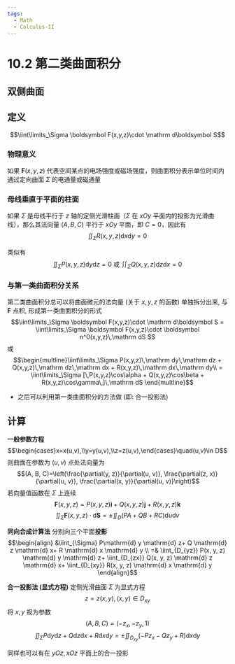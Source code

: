 ```yaml
---
tags:
  - Math
  - Calculus-II
---
```

10.2 第二类曲面积分
===
## 双侧曲面

## 定义
$$\iint\limits_\Sigma \boldsymbol F(x,y,z)\cdot \mathrm d\boldsymbol S$$

### 物理意义
如果 $\boldsymbol{F}(x, y, z)$ 代表空间某点的电场强度或磁场强度，则曲面积分表示单位时间内通过定向曲面 $\Sigma$ 的电通量或磁通量
### 母线垂直于平面的柱面
如果 $\Sigma$ 是母线平行于 $z$ 轴的定侧光滑柱面（$\Sigma$ 在 $xOy$ 平面内的投影为光滑曲线），那么其法向量 $(A,B,C)$ 平行于 $xOy$ 平面，即 $C = 0$，因此有
$$\iint_{\Sigma} R(x, y, z) \mathrm{d} x \mathrm{d} y=0$$


类似有
$$\iint_{\Sigma} P(x, y, z) \mathrm{d} y \mathrm{d} z=0 \text { 或 } \iint_{\Sigma} Q(x, y, z) \mathrm{d} z \mathrm{d} x=0$$

### 与第一类曲面积分关系
第二类曲面积分总可以将曲面微元的法向量 (关于 $x,y,z$ 的函数) 单独拆分出来, 与 $\boldsymbol F$ 点积, 形成第一类曲面积分的形式
$$\iint\limits_\Sigma \boldsymbol F(x,y,z)\cdot \mathrm d\boldsymbol S = \iint\limits_\Sigma \boldsymbol F(x,y,z)\cdot \boldsymbol n^0(x,y,z)\,\mathrm dS $$
或
$$\begin{multline}\iint\limits_\Sigma P(x,y,z)\,\mathrm dy\,\mathrm dz + Q(x,y,z)\,\mathrm dz\,\mathrm dx + R(x,y,z)\,\mathrm dx\,\mathrm dy\\ 
= \iint\limits_\Sigma [\,P(x,y,z)\cos\alpha + Q(x,y,z)\cos\beta + R(x,y,z)\cos\gamma\,]\,\mathrm dS
\end{multline}$$

- 之后可以利用第一类曲面积分的方法做 (即: 合一投影法)
## 计算
**一般参数方程**
$$\begin{cases}x=x(u,v),\\y=y(u,v),\\z=z(u,v),\end{cases}\quad(u,v)\in D$$
则曲面在参数为 $(u,v)$ 点处法向量为
$$(A, B, C)=\left(\frac{\partial(y, z)}{\partial(u, v)}, \frac{\partial(z, x)}{\partial(u, v)}, \frac{\partial(x, y)}{\partial(u, v)}\right)$$
若向量值函数在 $\Sigma$ 上连续
$$\boldsymbol{F}(x, y, z)=P(x, y, z) \boldsymbol{i}+Q(x, y, z) \boldsymbol{j}+R(x, y, z) \boldsymbol{k}$$
$$\iint_{\Sigma} \boldsymbol{F}(x, y, z) \cdot \mathrm{d} \boldsymbol{S}=\pm \iint_{D}(P A+Q B+R C) \mathrm{d} u \mathrm{d} v$$

**同向合成计算法**
分别向三个平面**投影**
$$\begin{align}
&\iint_{\Sigma} P\mathrm{d} y \mathrm{d} z+ Q \mathrm{d} z \mathrm{d} x+ R \mathrm{d} x \mathrm{d} y \\
=& \iint_{D_{yz}} P(x, y, z) \mathrm{d} y \mathrm{d} z+ \iint_{D_{zx}} Q(x, y, z) \mathrm{d} z \mathrm{d} x+ \iint_{D_{xy}} R(x, y, z) \mathrm{d} x \mathrm{d} y
\end{align}$$

**合一投影法 (显式方程)**
定侧光滑曲面 $\Sigma$ 为显式方程
$$z=z(x, y),(x, y) \in D_{x y}$$
将 $x,y$ 视为参数
$$(A, B, C)=\left(-z_{x},-z_{y}, 1\right)$$
$$\iint_{\Sigma} P \mathrm{d} y \mathrm{d} z+Q \mathrm{d} z \mathrm{d} x+R \mathrm{d} x \mathrm{d} y=\pm \iint_{D_{xy}}\left(-P z_{x}-Q z_{y}+R\right) \mathrm{d} x \mathrm{d} y$$


同样也可以有在 $yOz, xOz$ 平面上的合一投影
